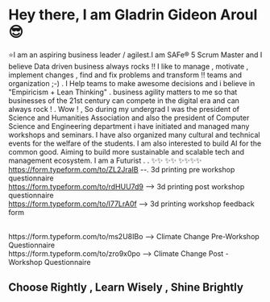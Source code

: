 # Hey there, I am Gladrin Gideon Aroul :sunglasses:
:star:I am an aspiring business leader / agilest.I am SAFe® 5  Scrum Master and I believe Data driven business always rocks !! I like to manage , motivate , implement changes , find and fix problems and transform !! teams and organization ;-) . I Help teams to make awesome decisions and i believe in "Empiricism + Lean Thinking" . business agility matters to me so that businesses of the 21st century can compete in the digital era and can always rock ! . Wow ! , So during my undergrad I was the president of Science and Humanities Association and also the president of Computer Science and Engineering department i have initiated and managed many workshops and seminars. I have also organized many cultural and technical events for the welfare of the students. I am also interested to build AI for the common good. Aiming to build more sustainable and scalable tech and management ecosystem. I am a Futurist .  . 
✨✨
✨✨
✨✨✨✨
<br>
https://form.typeform.com/to/ZL2JraIB --. 3d printing pre workshop questionnaire<br>
https://form.typeform.com/to/rdHUU7d9 --> 3d printing post workshop questionnaire <br>
https://form.typeform.com/to/I77LrA0f --> 3d printing workshop feedback form <br>

<br>
https://form.typeform.com/to/ms2U8IBo  --> Climate Change Pre-Workshop Questionnaire <br>
https://form.typeform.com/to/zro9x0po    --> Climate Change Post - Workshop Questionnaire <br>

## Choose Rightly , Learn Wisely , Shine Brightly 




